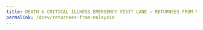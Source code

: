 ```yaml
---
title: DEATH & CRITICAL ILLNESS EMERGENCY VISIT LANE – RETURNEES FROM MALAYSIA
permalink: /dcev/returnees-from-malaysia
---
```

